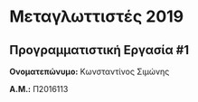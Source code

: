 # Μεταγλωττιστές 2019
## Προγραμματιστική Εργασία #1

**Ονοματεπώνυμο:** Κωνσταντίνος Σιμώνης

**Α.Μ.:** Π2016113


